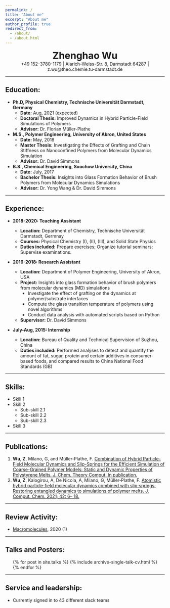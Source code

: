 ```yaml
---
permalink: /
title: "About me"
excerpt: "About me"
author_profile: true
redirect_from: 
  - /about/
  - /about.html
---
```



<div style="text-align: center;font-size:30px;"><b>Zhenghao Wu</b></div>


<div align="center">+49 152-3780-1179 |   Alarich-Weiss-Str. 8, Darmstadt 64287 | z.wu@theo.chemie.tu-darmstadt.de </div>

---

Education:
------

* **Ph.D, Physical Chemistry, Technische Universität Darmstadt, Germany**
  * **Date:** Aug, 2021 (expected)
  * **Doctoral Thesis:** Improved Dynamics in Hybrid Particle-Field Simulations of Polymers
  * **Advisor:** Dr. Florian Müller-Plathe
* **M.S., Polymer Engineering, University of Akron, United States**
  * **Date:** May, 2018
  * **Master Thesis:** Investigating the Effects of Grafting and Chain Stiffness on Nanoconfined Polymers from Molecular Dynamics Simulation
  * **Advisor:** Dr. David Simmons
* **B.S., Chemical Engineering, Soochow University, China**
  * **Date:** July, 2017
  * **Bachelor Thesis:** Insights into Glass Formation Behavior of Brush Polymers from Molecular Dynamics Simulations
  * **Advisor:** Dr. Yong Wang & Dr. David Simmons
  
---

Experience:
------
* **2018-2020: Teaching Assistant**
  * **Location:** Department of Chemistry, Technische Universität Darmstadt, Germnay
  * **Courses:** Physical Chemistry (I), (II), (III), and Solid State Physics
  * **Duties included:** Prepare exercises; Organize tutorial seminars; Supervise examinations.

* **2016-2018: Research Assistant**
  * **Location:** Department of Polymer Engineering, University of Akron, USA
  * **Project:** Insights into glass formation behavior of brush polymers from molecular dynamics (MD) simulations
    * Investigate the effect of grafting on the dynamics at polymer/substrate interfaces
    * Compute the glass transition temperature of polymers using novel algorithms
    * Conduct data analysis with automated scripts based on Python
  * **Supervisor:** Dr. David Simmons 

* **July-Aug, 2015: Internship**
  * **Location:** Bureau of Quality and Technical Supervision of Suzhou, China
  * **Duties included:** Performed analyses to detect and quantify the amount of fat, sugar, protein and certain additives in consumer-based foods, and compared results to China National Food Standards (GB)

---

Skills:
------
* Skill 1
* Skill 2
  * Sub-skill 2.1
  * Sub-skill 2.2
  * Sub-skill 2.3
* Skill 3

---

Publications:
------
1. **Wu, Z**, Milano, G, and Müller‐Plathe, F. [Combination of Hybrid Particle-Field Molecular Dynamics and Slip-Springs for the Efficient Simulation of Coarse-Grained Polymer Models: Static and Dynamic Properties of Polystyrene Melts. J. Chem. Theory Comput. In publication.](https://pubs.acs.org/doi/10.1021/acs.jctc.0c00954)
2. **Wu, Z**, Kalogirou, A, De Nicola, A, Milano, G, Müller‐Plathe, F. [Atomistic hybrid particle‐field molecular dynamics combined with slip‐springs: Restoring entangled dynamics to simulations of polymer melts. J. Comput. Chem. 2021; 42: 6– 18.](https://onlinelibrary.wiley.com/doi/10.1002/jcc.26428) 
  

---

Review Activity:
------
* [Macromolecules](https://pubs.acs.org/journal/mamobx), 2020 (1)


---

Talks and Posters:
------
  <ul>{% for post in site.talks %}
    {% include archive-single-talk-cv.html %}
  {% endfor %}</ul>

---


Service and leadership:
------
* Currently signed in to 43 different slack teams
